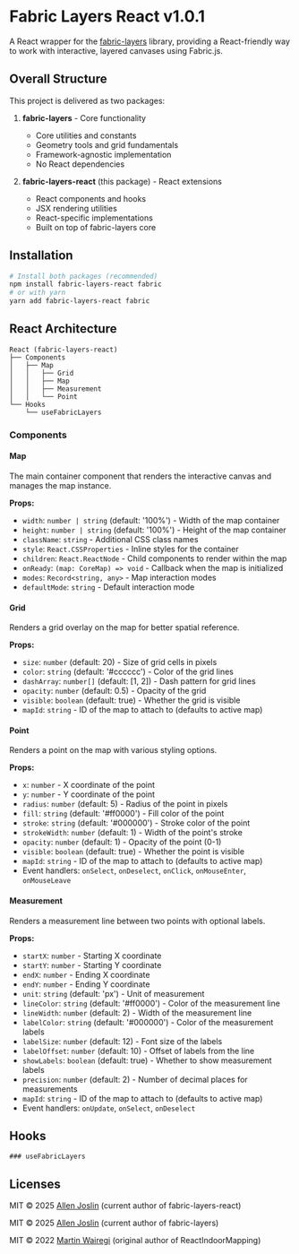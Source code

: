 # Fabric Layers React v1.0.1

A React wrapper for the [fabric-layers](https://www.npmjs.com/package/fabric-layers) library, providing a React-friendly way to work with interactive, layered canvases using Fabric.js.

## Overall Structure

This project is delivered as two packages:

1. **fabric-layers** - Core functionality
   - Core utilities and constants
   - Geometry tools and grid fundamentals
   - Framework-agnostic implementation
   - No React dependencies

2. **fabric-layers-react** (this package) - React extensions
   - React components and hooks
   - JSX rendering utilities
   - React-specific implementations
   - Built on top of fabric-layers core

## Installation

```bash
# Install both packages (recommended)
npm install fabric-layers-react fabric
# or with yarn
yarn add fabric-layers-react fabric
```

## React Architecture

```
React (fabric-layers-react)
├── Components
│   ├── Map
│   │   ├── Grid
│   │   ├── Map
│   │   ├── Measurement
│   │   └── Point
└── Hooks
    └── useFabricLayers
```

### Components

#### Map

The main container component that renders the interactive canvas and manages the map instance.

**Props:**
- `width`: `number | string` (default: '100%') - Width of the map container
- `height`: `number | string` (default: '100%') - Height of the map container
- `className`: `string` - Additional CSS class names
- `style`: `React.CSSProperties` - Inline styles for the container
- `children`: `React.ReactNode` - Child components to render within the map
- `onReady`: `(map: CoreMap) => void` - Callback when the map is initialized
- `modes`: `Record<string, any>` - Map interaction modes
- `defaultMode`: `string` - Default interaction mode

#### Grid

Renders a grid overlay on the map for better spatial reference.

**Props:**
- `size`: `number` (default: 20) - Size of grid cells in pixels
- `color`: `string` (default: '#cccccc') - Color of the grid lines
- `dashArray`: `number[]` (default: [1, 2]) - Dash pattern for grid lines
- `opacity`: `number` (default: 0.5) - Opacity of the grid
- `visible`: `boolean` (default: true) - Whether the grid is visible
- `mapId`: `string` - ID of the map to attach to (defaults to active map)

#### Point

Renders a point on the map with various styling options.

**Props:**
- `x`: `number` - X coordinate of the point
- `y`: `number` - Y coordinate of the point
- `radius`: `number` (default: 5) - Radius of the point in pixels
- `fill`: `string` (default: '#ff0000') - Fill color of the point
- `stroke`: `string` (default: '#000000') - Stroke color of the point
- `strokeWidth`: `number` (default: 1) - Width of the point's stroke
- `opacity`: `number` (default: 1) - Opacity of the point (0-1)
- `visible`: `boolean` (default: true) - Whether the point is visible
- `mapId`: `string` - ID of the map to attach to (defaults to active map)
- Event handlers: `onSelect`, `onDeselect`, `onClick`, `onMouseEnter`, `onMouseLeave`

#### Measurement

Renders a measurement line between two points with optional labels.

**Props:**
- `startX`: `number` - Starting X coordinate
- `startY`: `number` - Starting Y coordinate
- `endX`: `number` - Ending X coordinate
- `endY`: `number` - Ending Y coordinate
- `unit`: `string` (default: 'px') - Unit of measurement
- `lineColor`: `string` (default: '#ff0000') - Color of the measurement line
- `lineWidth`: `number` (default: 2) - Width of the measurement line
- `labelColor`: `string` (default: '#000000') - Color of the measurement labels
- `labelSize`: `number` (default: 12) - Font size of the labels
- `labelOffset`: `number` (default: 10) - Offset of labels from the line
- `showLabels`: `boolean` (default: true) - Whether to show measurement labels
- `precision`: `number` (default: 2) - Number of decimal places for measurements
- `mapId`: `string` - ID of the map to attach to (defaults to active map)
- Event handlers: `onUpdate`, `onSelect`, `onDeselect`

## Hooks

    ### useFabricLayers

## Licenses

MIT © 2025 [Allen Joslin](https://github.com/ajoslin103) (current author of fabric-layers-react)

MIT © 2025 [Allen Joslin](https://github.com/ajoslin103) (current author of fabric-layers)

MIT © 2022 [Martin Wairegi](https://github.com/martinwairegi) (original author of ReactIndoorMapping)
